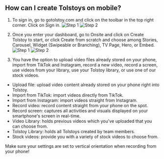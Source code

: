 ## How can I create Tolstoys on mobile?

1. To sign in, go to gotolstoy.com and click on the toolbar in the top right corner. Click on Sign in. ![Step 1](https://downloads.intercomcdn.com/i/o/770453912/fb807c2a464dd00a73877fde/image.png) ![Step 2](https://downloads.intercomcdn.com/i/o/940756653/b6aa924363b202600c0561aa/image.png) 

2. Once you enter your dashboard, go to Onsite and click on Create Tolstoy to start, or click Create from scratch and choose among Stories, Carousel, Widget (Swipeable or Branching), TV Page, Hero, or Embed. ![Step 1](https://downloads.intercomcdn.com/i/o/940759409/7560cd91892864cad8436e82/image.png) ![Step 2](https://downloads.intercomcdn.com/i/o/940758625/451fbc93df9f2d7b3148f2c0/image.png) 

3. You have the option to upload video files already stored on your phone, import from TikTok and Instagram, record a new video, record a screen, use videos from your library, use your Tolstoy library, or use one of our stock videos. 

- Upload file: upload video content already stored on your phone right into Tolstoy.
- Import from TikTok: import videos directly from TikTok.
- Import from Instagram: import videos straight from Instagram.
- Record video: record content straight from your phone on the spot.
- Record screen: captures all activities and visuals displayed on your smartphone's screen in real-time.
- Video Library: holds previous videos which you've uploaded that you can choose from.
- Tolstoy Library: holds all Tolstoys created by team members.
- Stock videos: provide you with a variety of stock videos to choose from.

Make sure your settings are set to vertical orientation when recording from your phone!
​

